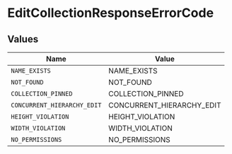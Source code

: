 # EditCollectionResponseErrorCode


## Values

| Name                        | Value                       |
| --------------------------- | --------------------------- |
| `NAME_EXISTS`               | NAME_EXISTS                 |
| `NOT_FOUND`                 | NOT_FOUND                   |
| `COLLECTION_PINNED`         | COLLECTION_PINNED           |
| `CONCURRENT_HIERARCHY_EDIT` | CONCURRENT_HIERARCHY_EDIT   |
| `HEIGHT_VIOLATION`          | HEIGHT_VIOLATION            |
| `WIDTH_VIOLATION`           | WIDTH_VIOLATION             |
| `NO_PERMISSIONS`            | NO_PERMISSIONS              |